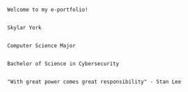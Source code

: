 																																								Welcome to my e-portfolio!

																																											  Skylar York

																																									Computer Science Major

																																							Bachelor of Science in Cybersecurity

																																			"With great power comes great responsibility" - Stan Lee

